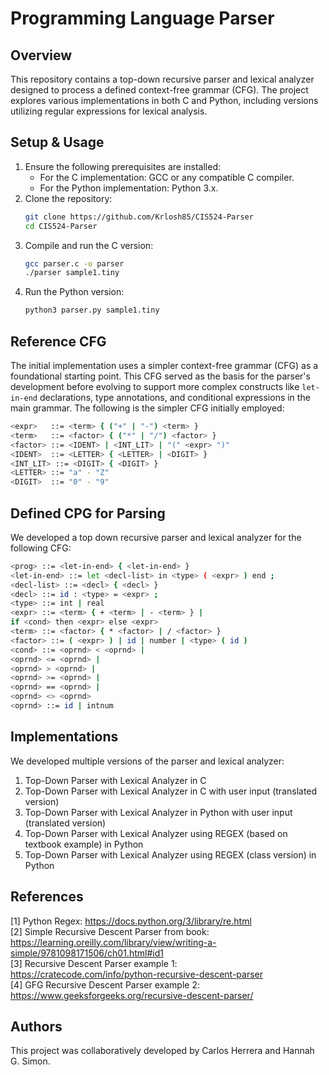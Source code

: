 # Programming Language Parser

## Overview
This repository contains a top-down recursive parser and lexical analyzer designed to process a defined context-free grammar (CFG). The project explores various implementations in both C and Python, including versions utilizing regular expressions for lexical analysis.

## Setup & Usage
1. Ensure the following prerequisites are installed:
    - For the C implementation: GCC or any compatible C compiler.
    - For the Python implementation: Python 3.x.
2. Clone the repository:
    ```bash
    git clone https://github.com/Krlosh85/CIS524-Parser
    cd CIS524-Parser
    ```
3. Compile and run the C version:
    ```bash
    gcc parser.c -o parser
    ./parser sample1.tiny
    ```
4. Run the Python version:
    ```bash
    python3 parser.py sample1.tiny
    ```
    
## Reference CFG
The initial implementation uses a simpler context-free grammar (CFG) as a foundational starting point. This CFG served as the basis for the parser's development before evolving to support more complex constructs like ```let-in-end``` declarations, type annotations, and conditional expressions in the main grammar. The following is the simpler CFG initially employed:

```bash
<expr>   ::= <term> { ("+" | "-") <term> }
<term>   ::= <factor> { ("*" | "/") <factor> }
<factor> ::= <IDENT> | <INT_LIT> | "(" <expr> ")"
<IDENT>  ::= <LETTER> { <LETTER> | <DIGIT> }
<INT_LIT> ::= <DIGIT> { <DIGIT> }
<LETTER> ::= "a" - "Z"
<DIGIT>  ::= "0" - "9"
```

## Defined CPG for Parsing
We developed a top down recursive parser and lexical analyzer for the following CFG:

```bash
<prog> ::= <let-in-end> { <let-in-end> }
<let-in-end> ::= let <decl-list> in <type> ( <expr> ) end ;
<decl-list> ::= <decl> { <decl> }
<decl> ::= id : <type> = <expr> ;
<type> ::= int | real
<expr> ::= <term> { + <term> | - <term> } |
if <cond> then <expr> else <expr>
<term> ::= <factor> { * <factor> | / <factor> }
<factor> ::= ( <expr> ) | id | number | <type> ( id )
<cond> ::= <oprnd> < <oprnd> |
<oprnd> <= <oprnd> |
<oprnd> > <oprnd> |
<oprnd> >= <oprnd> |
<oprnd> == <oprnd> |
<oprnd> <> <oprnd>
<oprnd> ::= id | intnum
```

## Implementations
We developed multiple versions of the parser and lexical analyzer:
1. Top-Down Parser with Lexical Analyzer in C
2. Top-Down Parser with Lexical Analyzer in C with user input (translated version)
3. Top-Down Parser with Lexical Analyzer in Python with user input (translated version)
4. Top-Down Parser with Lexical Analyzer using REGEX (based on textbook example) in Python
5. Top-Down Parser with Lexical Analyzer using REGEX (class version) in Python

## References
[1] Python Regex: https://docs.python.org/3/library/re.html  
[2] Simple Recursive Descent Parser from book: https://learning.oreilly.com/library/view/writing-a-simple/9781098171506/ch01.html#id1  
[3] Recursive Descent Parser example 1: https://cratecode.com/info/python-recursive-descent-parser  
[4] GFG Recursive Descent Parser example 2: https://www.geeksforgeeks.org/recursive-descent-parser/

## Authors
This project was collaboratively developed by Carlos Herrera and Hannah G. Simon.
